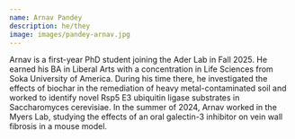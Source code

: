 ```yaml
---
name: Arnav Pandey
description: he/they
image: images/pandey-arnav.jpg
---
```


Arnav is a first-year PhD student joining the Ader Lab in Fall 2025. He earned his BA in Liberal Arts with a concentration in Life Sciences from Soka University of America. During his time there, he investigated the effects of biochar in the remediation of heavy metal-contaminated soil and worked to identify novel Rsp5 E3 ubiquitin ligase substrates in Saccharomyces cerevisiae. In the summer of 2024, Arnav worked in the Myers Lab, studying the effects of an oral galectin-3 inhibitor on vein wall fibrosis in a mouse model.
